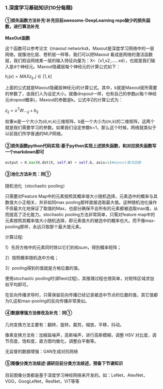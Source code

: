 ###  1.深度学习基础知识(10分每题)

#### ①损失函数方法补充∶补充目前awesome-DeepLearning repo缺少的损失函数，进行算法补充

**MaxOut函数**

这个函数可以参考论文《maxout networks》，Maxout是深度学习网络中的一层网络，就像池化层、卷积层一样等，我们可以把Maxout 看成是网络的激活函数层，我们假设网络某一层的输入特征向量为：X=（x1,x2,……xd），也就是我们输入是d个神经元。Maxout隐藏层每个神经元的计算公式如下：

$h_i(x)=MAXz_{ij},j\in[1,k]$



上面的公式就是Maxout隐藏层神经元i的计算公式。其中，k就是Maxout层所需要的参数了，由我们人为设定大小。就像dropout一样，也有自己的参数p(每个神经元dropout概率)，Maxout的参数是k。公式中Z的计算公式为：

$z_{ij}=x^TW..._{ij} + b_{ij}$

权重w是一个大小为(d,m,k)三维矩阵，b是一个大小为(m,k)的二维矩阵，这两个就是我们需要学习的参数。如果我们设定参数k=1，那么这个时候，网络就类似于以前我们所学普通的MLP网络。

#### ②损失函数python代码实现∶基于python实现上述损失函数，和对应损失函数写一个markdown即可

```Python
output = K.max(K.dot(X, self.W) + self.b, axis=1)#maxout激活函数
```



#### ③池化方法补充︰同①

随机池化（stochastic pooling）

只需要对Feature Map中的元素按照其概率值大小随机选择，元素选中的概率与其数值大小正相关，并非如同max pooling那样直接选取最大值。这种随机池化操作不但最大化地保证了取值的Max，也部分确保不会所有的元素都被选取max值，从而提高了泛化能力。stochastic pooling方法非常简单，只需对feature map中的元素按照其概率值大小随机选择，即元素值大的被选中的概率也大。而不像max-pooling那样，永远只取那个最大值元素。

计算过程:

1）先将方格中的元素同时除以它们的和sum，得到概率矩阵；

2）按照概率随机选中方格；

3）pooling得到的值就是方格位置的值。

使用stochastic pooling时(即test过程)，其推理过程也很简单，对矩阵区域求加权平均即可。

在反向传播求导时，只需保留前向传播已经记录被选中节点的位置的值，其它值都为0,这和max-pooling的反向传播非常类似。

#### ④数据增强方法修改及补充︰同①

几何变换方法主要有：翻转，旋转，裁剪，缩放，平移，抖动。

像素变换方法有：加椒盐噪声，高斯噪声，进行高斯模糊，调整 HSV 对比度，调节亮度，饱和度，直方图均衡化，调整白平衡等。

无监督的数据增强：GAN生成对抗网络

#### ⑤图像分类方法综述∶调研目前分类方法综述，预备下节课知识

目前图像分类都是基于深度学习神经网络来开发的。如：LeNet，AlexNet，VGG，GoogLeNet，ResNet，ViT等等


